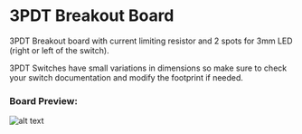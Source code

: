 # 3PDT Breakout Board

3PDT Breakout board with current limiting resistor and 2 spots for 3mm LED (right or left of the switch).

3PDT Switches have small variations in dimensions so make sure to check your switch documentation and modify the footprint if needed.

### Board Preview: 


![alt text](3PDT_Breakout.png?raw=true)
